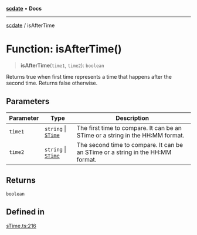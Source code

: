 [**scdate**](../README.md) • **Docs**

---

[scdate](../README.md) / isAfterTime

# Function: isAfterTime()

> **isAfterTime**(`time1`, `time2`): `boolean`

Returns true when first time represents a time that happens after the second
time. Returns false otherwise.

## Parameters

| Parameter | Type                                       | Description                                                                     |
| --------- | ------------------------------------------ | ------------------------------------------------------------------------------- |
| `time1`   | `string` \| [`STime`](../classes/STime.md) | The first time to compare. It can be an STime or a string in the HH:MM format.  |
| `time2`   | `string` \| [`STime`](../classes/STime.md) | The second time to compare. It can be an STime or a string in the HH:MM format. |

## Returns

`boolean`

## Defined in

[sTime.ts:216](https://github.com/ericvera/scdate/blob/main/src/sTime.ts#L216)
